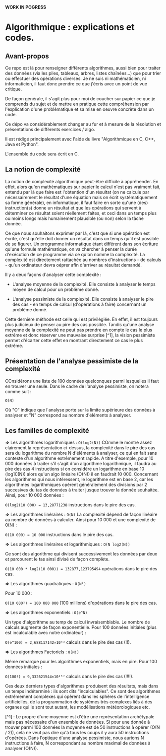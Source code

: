 **WORK IN POGRESS**

# Algorithmique : explications et codes.


## Avant-propos

Ce repo est là pour renseigner différents algorithmes, aussi bien pour traiter des données (via les piles, tableaux, arbres, listes chaînées...) que pour trier ou effectuer des opérations diverses. Je ne suis ni mathématicien, ni informaticien, il faut donc prendre ce que j'écris avec un point de vue critique.

De façon générale, il s'agit plus pour moi de coucher sur papier ce que je comprends du sujet et de mettre en pratique cette compréhension par l'explication d'une problématique et sa mise en oeuvre concrète dans un code.

Ce dépo va considérablement changer au fur et à mesure de la résolution et présentations de différents exercices / algo.

Il est rédigé principalement avec l'aide du livre "Algorithmique en C, C++, Java et Python".

L'ensemble du code sera écrit en C.

## La notion de complexité

La notion de complexité algorithmique peut-être difficile à appréhender. En effet, alors qu'en mathématiques sur papier le calcul n'est pas vraiment fait, entendu par là que faire est l'obtention d'un résultat (on ne calcule par nécessairement le résultat d'une équation mais on écrit systématiquement sa forme générale), en informatique, il faut faire en sorte qu'une (des) instruction(s) donne un résultat et que les opérations qui servent à déterminer ce résultat soient réellement faites, et ceci dans un temps plus ou moins longs mais humainement plausible (ou non) selon la tâche donnée.

Ce que nous souhaitons exprimer par là, c'est que si une opération est écrite, c'est qu'elle doit donner un résultat dans un temps qu'il est possible de se figurer. Un programme informatique étant différent dans son écriture qu'une formule mathématique, on va chercher à penser la durée d'exécution de ce programme via ce qu'on nomme la complexité. La complexité est directement rattachée au nombres d'instructions - de calculs - qu'un ordinateur devra oéprer afin d'arriver au résultat demandé.

Il y a deux façons d'analyser cette complexité :

- L'analyse moyenne de la complexité. Elle consiste à analyser le temps moyen de calcul pour un problème donné.

- L'analyse pessimiste de la complexité. Elle consiste à analyser le pire des cas - en temps de calcul (d'opérations à faire) concernant un problème donné.

Cette dernière méthode est celle qui est privilégiée. En effet, il est toujours plus judicieux de penser au pire des cas possible. Tandis qu'une analyse moyenne de la complexité ne peut pas prendre en compte le cas le plus extrême et donc réserver une mauvaise surprise [^1], la vision pessimiste permet d'écarter cette effet en montrant directement ce cas le plus extrême.

## Présentation de l'analyse pessimiste de la complexité

COnsidérons une liste de 100 données quelconques parmi lesquelles il faut en trouver une seule. Dans le cadre de l'analyse pessimiste, on notera comme suit :

`O(N)`

Où "O" indique que l'analyse porte sur la limite supérieure des données à analyser et "N" correspond au nombre d'éléments à analyser.

## Les familles de complexité

**=>** Les algorithmes logarithmiques : `O(log2(N))`
COmme le montre assez clairement la représentation ci-dessus, la complexité dans le pire des cas sera du logarithme du nombre N d'éléments à analyser, ce qui en fait sans conteste d'un algorithme extrêmement rapide. A titre d'exemple, pour 10 000 données à traiter s'il s'agit d'un algorithme logarithmique, il faudra au pire des cas 4 instructions si on considère un logarithme en base 10 (log10(N)) alors qu'un algo linéaire (O(N)) il en faudrait 10 000. Concernant les algorithmes qui nous intéressent, le logarithme est en base 2, car les algorithmes logarithmiques opèrent généralement des divisions par 2 succesives du tas de données à traiter jusque trouver la donnée souhaitée. Ainsi, pour 10 000 données :

`O(log2(10 000) = 13,28771238`  instructions dans le pire des cas.

**=>** Les algorithmes linéraires : `O(N)`
La complexité dépend de façon linéaire au nombre de données à calculer. Ainsi pour 10 000 et une complexité de 0(N) :

`0(10 000) = 10 000` instructions dans le pire des cas.

**=>** Les algorithmes linéraires et logarithmiques : `O(N log2(N))`

Ce sont des algorithme qui divisent successivement les données par deux et parcourent le tas ainsi divisé de façon complète.

`O(10 000 * log2(10 000)) = 132877,123795494` opérations dans le pire des cas.

**=>** Les algorithmes quadratiques : `O(N²)`

Pour 10 000 :

`O(10 000²) = 100 000 000` (100 millions) d'opérations dans le pire des cas.

**=>** Les algorithmes exponentiels : `O(e^N)`

Un type d'algorithme au temp de calcul invraisemblable. Le nombre de calculs augmente de façon exponentielle. Pour 100 données initiales (plus est incalculable avec notre ordinateur) :

`O(e^100) = 2,688117142×10⁴³` calculs dans le pire des cas (!!).

**=>** Les algorithmes Factoriels : `O(N!)`

Même remarque pour les algorithmes exponentiels, mais en pire. Pour 100 données initiales :

`O(100!) = 9,332621544×10¹⁵⁷` calculs dans le pire des cas (!!!!).

Ces deux derniers types d'algorithmes produisent des résultats, mais dans un temps indéterminé : ils sont dits "incalculables". Ce sont des algorithmes extrêmement complexes qui opèrent dans les sphères de l'intelligence artificielles, de la programmation de systèmes très complexes liés à des organes qui le sont tout autant, les modélisations météorologiques etc.

[^1] : Le propre d'une moyenne est d'être une représentation archétypale mais pas nécessaire d'un ensemble de données. Si pour une donnée à trouver parmi 100 données la moyenne est de 50 instructions à opérer (O(N / 2)), cela ne veut pas dire qu'à tous les coups il y aura 50 instructions d'opérées. Dans l'optique d'une analyse pessimiste, nous aurions N instructions à faire, N correspondant au nombre maximal de données à analyser (O(N)).
